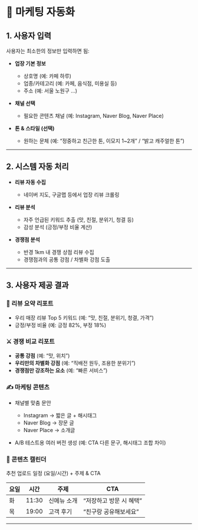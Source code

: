 # 📌 마케팅 자동화

## 1. 사용자 입력

사용자는 최소한의 정보만 입력하면 됨:

* **업장 기본 정보**

  * 상호명 (예: 카페 하루)
  * 업종/카테고리 (예: 카페, 음식점, 미용실 등)
  * 주소 (예: 서울 노원구 …)

* **채널 선택**

  * 필요한 콘텐츠 채널 (예: Instagram, Naver Blog, Naver Place)

* **톤 & 스타일 (선택)**

  * 원하는 문체 (예: “정중하고 친근한 톤, 이모지 1\~2개” / “밝고 캐주얼한 톤”)

---

## 2. 시스템 자동 처리

* **리뷰 자동 수집**

  * 네이버 지도, 구글맵 등에서 업장 리뷰 크롤링

* **리뷰 분석**

  * 자주 언급된 키워드 추출 (맛, 친절, 분위기, 청결 등)
  * 감성 분석 (긍정/부정 비율 계산)

* **경쟁점 분석**

  * 반경 1km 내 경쟁 상점 리뷰 수집
  * 경쟁점과의 공통 강점 / 차별화 강점 도출

---

## 3. 사용자 제공 결과

### 🔎 리뷰 요약 리포트

* 우리 매장 리뷰 Top 5 키워드
  (예: “맛, 친절, 분위기, 청결, 가격”)
* 긍정/부정 비율
  (예: 긍정 82%, 부정 18%)

### ⚔️ 경쟁 비교 리포트

* **공통 강점** (예: “맛, 위치”)
* **우리만의 차별화 강점** (예: “직배전 원두, 조용한 분위기”)
* **경쟁점만 강조하는 요소** (예: “빠른 서비스”)

### ✍️ 마케팅 콘텐츠

* 채널별 맞춤 문안

  * Instagram → 짧은 글 + 해시태그
  * Naver Blog → 장문 글
  * Naver Place → 소개글
* A/B 테스트용 여러 버전 생성
  (예: CTA 다른 문구, 해시태그 조합 차이)

### 📅 콘텐츠 캘린더

추천 업로드 일정 (요일/시간) + 주제 & CTA

| 요일 | 시간    | 주제     | CTA            |
| -- | ----- | ------ | -------------- |
| 화  | 11:30 | 신메뉴 소개 | “저장하고 방문 시 혜택” |
| 목  | 19:00 | 고객 후기  | “친구랑 공유해보세요”   |

---

